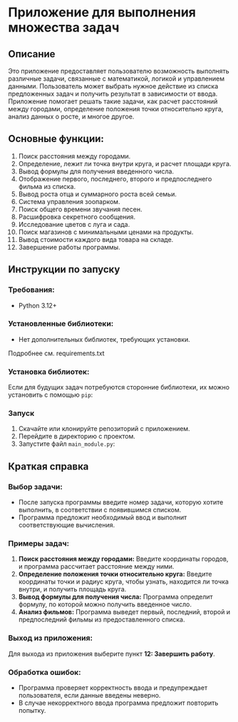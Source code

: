 # Приложение для выполнения множества задач

## Описание

Это приложение предоставляет пользователю возможность выполнять различные задачи, связанные с математикой, логикой и управлением данными. Пользователь может выбрать нужное действие из списка предложенных задач и получить результат в зависимости от ввода. Приложение помогает решать такие задачи, как расчет расстояний между городами, определение положения точки относительно круга, анализ данных о росте, и многое другое.

## Основные функции:

1. Поиск расстояния между городами.
2. Определение, лежит ли точка внутри круга, и расчет площади круга.
3. Вывод формулы для получения введенного числа.
4. Отображение первого, последнего, второго и предпоследнего фильма из списка.
5. Вывод роста отца и суммарного роста всей семьи.
6. Система управления зоопарком.
7. Поиск общего времени звучания песен.
8. Расшифровка секретного сообщения.
9. Исследование цветов с луга и сада.
10. Поиск магазинов с минимальными ценами на продукты.
11. Вывод стоимости каждого вида товара на складе.
12. Завершение работы программы.

## Инструкции по запуску

### Требования:
- Python 3.12+

### Установленные библиотеки:
- Нет дополнительных библиотек, требующих установки.

Подробнее см. requirements.txt

### Установка библиотек:
Если для будущих задач потребуются сторонние библиотеки, их можно установить с помощью `pip`:

### Запуск
1. Скачайте или клонируйте репозиторий с приложением.
2. Перейдите в директорию с проектом.
3. Запустите файл `main_module.py`:


## Краткая справка

### Выбор задачи:
- После запуска программы введите номер задачи, которую хотите выполнить, в соответствии с появившимся списком.
- Программа предложит необходимый ввод и выполнит соответствующие вычисления.

### Примеры задач:
1. **Поиск расстояния между городами:** Введите координаты городов, и программа рассчитает расстояние между ними.
2. **Определение положения точки относительно круга:** Введите координаты точки и радиус круга, чтобы узнать, находится ли точка внутри, и получить площадь круга.
3. **Вывод формулы для получения числа:** Программа определит формулу, по которой можно получить введенное число.
4. **Анализ фильмов:** Программа выведет первый, последний, второй и предпоследний фильмы из предоставленного списка.


### Выход из приложения:
Для выхода из приложения выберите пункт **12: Завершить работу**.

### Обработка ошибок:
- Программа проверяет корректность ввода и предупреждает пользователя, если данные введены неверно.
- В случае некорректного ввода программа предложит повторить попытку.

